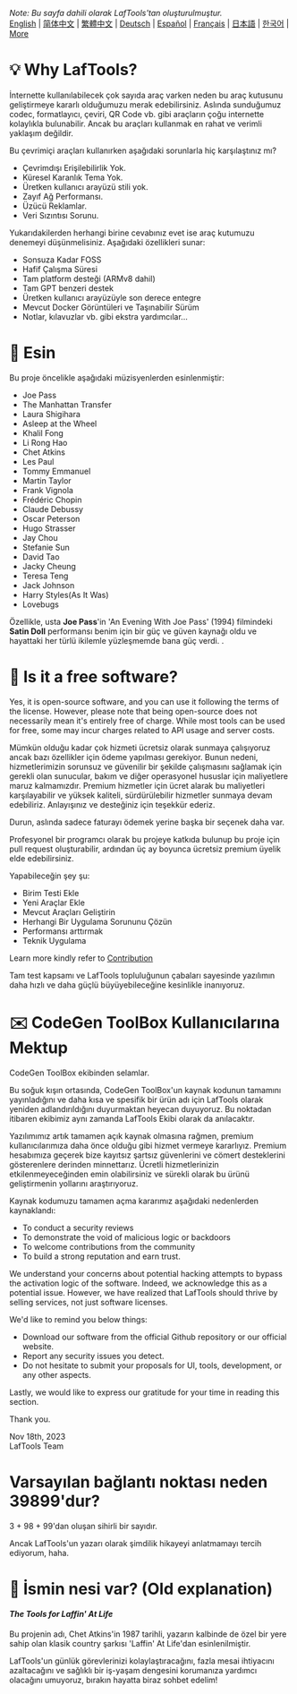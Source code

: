 <i>Note: Bu sayfa dahili olarak LafTools'tan oluşturulmuştur.</i> <br/> [English](/docs/en_US/FAQ.md)  |  [简体中文](/docs/zh_CN/FAQ.md)  |  [繁體中文](/docs/zh_HK/FAQ.md)  |  [Deutsch](/docs/de/FAQ.md)  |  [Español](/docs/es/FAQ.md)  |  [Français](/docs/fr/FAQ.md)  |  [日本語](/docs/ja/FAQ.md)  |  [한국어](/docs/ko/FAQ.md) | [More](/docs/) <br/>

# 💡 Why LafTools?

İnternette kullanılabilecek çok sayıda araç varken neden bu araç kutusunu geliştirmeye kararlı olduğumuzu merak edebilirsiniz. Aslında sunduğumuz codec, formatlayıcı, çeviri, QR Code vb. gibi araçların çoğu internette kolaylıkla bulunabilir. Ancak bu araçları kullanmak en rahat ve verimli yaklaşım değildir.

Bu çevrimiçi araçları kullanırken aşağıdaki sorunlarla hiç karşılaştınız mı?

- Çevrimdışı Erişilebilirlik Yok.
- Küresel Karanlık Tema Yok.
- Üretken kullanıcı arayüzü stili yok.
- Zayıf Ağ Performansı.
- Üzücü Reklamlar.
- Veri Sızıntısı Sorunu.

Yukarıdakilerden herhangi birine cevabınız evet ise araç kutumuzu denemeyi düşünmelisiniz. Aşağıdaki özellikleri sunar:

- Sonsuza Kadar FOSS
- Hafif Çalışma Süresi
- Tam platform desteği (ARMv8 dahil)
- Tam GPT benzeri destek
- Üretken kullanıcı arayüzüyle son derece entegre
- Mevcut Docker Görüntüleri ve Taşınabilir Sürüm
- Notlar, kılavuzlar vb. gibi ekstra yardımcılar...

# 🎷 Esin

Bu proje öncelikle aşağıdaki müzisyenlerden esinlenmiştir:

- Joe Pass
- The Manhattan Transfer
- Laura Shigihara
- Asleep at the Wheel
- Khalil Fong
- Li Rong Hao
- Chet Atkins
- Les Paul
- Tommy Emmanuel
- Martin Taylor
- Frank Vignola
- Frédéric Chopin
- Claude Debussy
- Oscar Peterson
- Hugo Strasser
- Jay Chou
- Stefanie Sun
- David Tao
- Jacky Cheung
- Teresa Teng
- Jack Johnson
- Harry Styles(As It Was)
- Lovebugs

Özellikle, usta **Joe Pass**'in 'An Evening With Joe Pass' (1994) filmindeki **Satin Doll** performansı benim için bir güç ve güven kaynağı oldu ve hayattaki her türlü ikilemle yüzleşmemde bana güç verdi. .

# 🙋 Is it a free software?

Yes, it is open-source software, and you can use it following the terms of the license. However, please note that being open-source does not necessarily mean it's entirely free of charge. While most tools can be used for free, some may incur charges related to API usage and server costs.

Mümkün olduğu kadar çok hizmeti ücretsiz olarak sunmaya çalışıyoruz ancak bazı özellikler için ödeme yapılması gerekiyor. Bunun nedeni, hizmetlerimizin sorunsuz ve güvenilir bir şekilde çalışmasını sağlamak için gerekli olan sunucular, bakım ve diğer operasyonel hususlar için maliyetlere maruz kalmamızdır. Premium hizmetler için ücret alarak bu maliyetleri karşılayabilir ve yüksek kaliteli, sürdürülebilir hizmetler sunmaya devam edebiliriz. Anlayışınız ve desteğiniz için teşekkür ederiz.

Durun, aslında sadece faturayı ödemek yerine başka bir seçenek daha var.

Profesyonel bir programcı olarak bu projeye katkıda bulunup bu proje için pull request oluşturabilir, ardından üç ay boyunca ücretsiz premium üyelik elde edebilirsiniz.

Yapabileceğin şey şu:

- Birim Testi Ekle
- Yeni Araçlar Ekle
- Mevcut Araçları Geliştirin
- Herhangi Bir Uygulama Sorununu Çözün
- Performansı arttırmak
- Teknik Uygulama

Learn more kindly refer to [Contribution](CONTRIBUTION.md)

Tam test kapsamı ve LafTools topluluğunun çabaları sayesinde yazılımın daha hızlı ve daha güçlü büyüyebileceğine kesinlikle inanıyoruz.

# ✉️ CodeGen ToolBox Kullanıcılarına Mektup

CodeGen ToolBox ekibinden selamlar.

Bu soğuk kışın ortasında, CodeGen ToolBox'un kaynak kodunun tamamını yayınladığını ve daha kısa ve spesifik bir ürün adı için LafTools olarak yeniden adlandırıldığını duyurmaktan heyecan duyuyoruz. Bu noktadan itibaren ekibimiz aynı zamanda LafTools Ekibi olarak da anılacaktır.

Yazılımımız artık tamamen açık kaynak olmasına rağmen, premium kullanıcılarımıza daha önce olduğu gibi hizmet vermeye kararlıyız. Premium hesabımıza geçerek bize kayıtsız şartsız güvenlerini ve cömert desteklerini gösterenlere derinden minnettarız. Ücretli hizmetlerinizin etkilenmeyeceğinden emin olabilirsiniz ve sürekli olarak bu ürünü geliştirmenin yollarını araştırıyoruz.

Kaynak kodumuzu tamamen açma kararımız aşağıdaki nedenlerden kaynaklandı:

- To conduct a security reviews
- To demonstrate the void of malicious logic or backdoors
- To welcome contributions from the community
- To build a strong reputation and earn trust.

We understand your concerns about potential hacking attempts to bypass the activation logic of the software. Indeed, we acknowledge this as a potential issue. However, we have realized that LafTools should thrive by selling services, not just software licenses.

We'd like to remind you below things:

- Download our software from the official Github repository or our official website.
- Report any security issues you detect.
- Do not hesitate to submit your proposals for UI, tools, development, or any other aspects.

Lastly, we would like to express our gratitude for your time in reading this section.

Thank you.

Nov 18th, 2023  
LafTools Team

# Varsayılan bağlantı noktası neden 39899'dur?

3 + 98 + 99'dan oluşan sihirli bir sayıdır.

Ancak LafTools'un yazarı olarak şimdilik hikayeyi anlatmamayı tercih ediyorum, haha.

# 🌱 İsmin nesi var? (Old explanation)

#### _The Tools for Laffin' At Life_

Bu projenin adı, Chet Atkins'in 1987 tarihli, yazarın kalbinde de özel bir yere sahip olan klasik country şarkısı 'Laffin' At Life'dan esinlenilmiştir.

LafTools'un günlük görevlerinizi kolaylaştıracağını, fazla mesai ihtiyacını azaltacağını ve sağlıklı bir iş-yaşam dengesini korumanıza yardımcı olacağını umuyoruz, bırakın hayatta biraz sohbet edelim!
